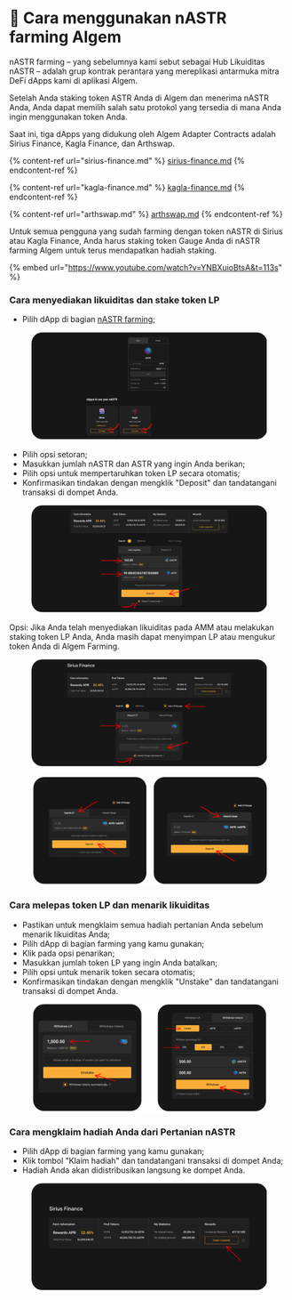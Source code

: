 # 🦈 Cara menggunakan nASTR farming Algem

nASTR farming – yang sebelumnya kami sebut sebagai Hub Likuiditas nASTR – adalah grup kontrak perantara yang mereplikasi antarmuka mitra DeFi dApps kami di aplikasi Algem.

Setelah Anda staking token ASTR Anda di Algem dan menerima nASTR Anda, Anda dapat memilih salah satu protokol yang tersedia di mana Anda ingin menggunakan token Anda.

Saat ini, tiga dApps yang didukung oleh Algem Adapter Contracts adalah Sirius Finance, Kagla Finance, dan Arthswap.

{% content-ref url="sirius-finance.md" %}
[sirius-finance.md](sirius-finance.md)
{% endcontent-ref %}

{% content-ref url="kagla-finance.md" %}
[kagla-finance.md](kagla-finance.md)
{% endcontent-ref %}

{% content-ref url="arthswap.md" %}
[arthswap.md](arthswap.md)
{% endcontent-ref %}

Untuk semua pengguna yang sudah farming dengan token nASTR di Sirius atau Kagla Finance, Anda harus staking token Gauge Anda di nASTR farming Algem untuk terus mendapatkan hadiah staking.

{% embed url="https://www.youtube.com/watch?v=YNBXuioBtsA&t=113s" %}

### Cara menyediakan likuiditas dan stake token LP

* Pilih dApp di bagian [nASTR farming](https://app.algem.io/liquid-staking);

<figure><img src="../../.gitbook/assets/nASTR Liquidity hub.png" alt=""><figcaption></figcaption></figure>

* Pilih opsi setoran;
* Masukkan jumlah nASTR dan ASTR yang ingin Anda berikan;
* Pilih opsi untuk mempertaruhkan token LP secara otomatis;&#x20;
* Konfirmasikan tindakan dengan mengklik "Deposit" dan tandatangani transaksi di dompet Anda.

<figure><img src="../../.gitbook/assets/Adapter contract 1 (1).png" alt=""><figcaption></figcaption></figure>

Opsi: Jika Anda telah menyediakan likuiditas pada AMM atau melakukan staking token LP Anda, Anda masih dapat menyimpan LP atau mengukur token Anda di Algem Farming.

<figure><img src="../../.gitbook/assets/Adapter contract 2.png" alt=""><figcaption></figcaption></figure>

<figure><img src="../../.gitbook/assets/Adapter contract 4.png" alt=""><figcaption></figcaption></figure>

### Cara melepas token LP dan menarik likuiditas

* Pastikan untuk mengklaim semua hadiah pertanian Anda sebelum menarik likuiditas Anda;
* Pilih dApp di bagian farming yang kamu gunakan;
* Klik pada opsi penarikan;
* Masukkan jumlah token LP yang ingin Anda batalkan;
* Pilih opsi untuk menarik token secara otomatis;
* Konfirmasikan tindakan dengan mengklik "Unstake" dan tandatangani transaksi di dompet Anda.

<figure><img src="../../.gitbook/assets/Adapter contract 3.png" alt=""><figcaption></figcaption></figure>

### Cara mengklaim hadiah Anda dari Pertanian nASTR

* Pilih dApp di bagian farming yang kamu gunakan;
* Klik tombol "Klaim hadiah" dan tandatangani transaksi di dompet Anda;&#x20;
* Hadiah Anda akan didistribusikan langsung ke dompet Anda.

<figure><img src="../../.gitbook/assets/Adapter contract 5.png" alt=""><figcaption></figcaption></figure>
